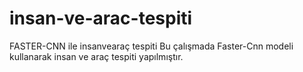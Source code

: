 # insan-ve-arac-tespiti
FASTER-CNN ile insanvearaç tespiti
Bu çalışmada Faster-Cnn modeli kullanarak insan ve araç tespiti yapılmıştır.
